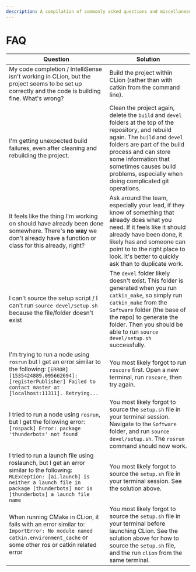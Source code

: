 ```yaml
---
description: A compilation of commonly asked questions and miscellaneous knowledge
---
```


# FAQ

| Question | Solution |
| --- | --- |
| My code completion / IntelliSense isn't working in CLion, but the project seems to be set up correctly and the code is building fine. What's wrong? | Build the project within CLion (rather than with catkin from the command line). |
| I'm getting unexpected build failures, even after cleaning and rebuilding the project. | Clean the project again, delete the `build` and `devel` folders at the top of the repository, and rebuild again. The `build` and `devel` folders are part of the build process and can store some information that sometimes causes build problems, especially when doing complicated git operations. |
| It feels like the thing I'm working on should have already been done somewhere. There's **no way** we don't already have a function or class for this already, right? | Ask around the team, especially your lead, if they know of something that already does what you need. If it feels like it should already have been done, it likely has and someone can point to to the right place to look. It's better to quickly ask than to duplicate work. |
| I can't source the setup script / I can't run `source devel/setup.sh` because the file/folder doesn't exist | The `devel` folder likely doesn't exist. This folder is generated when you run `catkin_make`, so simply run `catkin_make` from the `Software` folder (the base of the repo) to generate the folder. Then you should be able to run `source devel/setup.sh` successfully. |
| I'm trying to run a node using `rosrun` but I get an error similar to the following: `[ERROR] [1535424889.095662694]: [registerPublisher] Failed to contact master at [localhost:11311]. Retrying...` | You most likely forgot to run `roscore` first. Open a new terminal, run `roscore`, then try again. |
| I tried to run a node using `rosrun`, but I get the following error: `[rospack] Error: package 'thunderbots' not found` | You most likely forgot to source the `setup.sh` file in your terminal session. Navigate to the `Software` folder, and run `source devel/setup.sh`. The `rosrun` command should now work. |
| I tried to run a launch file using roslaunch, but I get an error similar to the following: `RLException: [ai.launch] is neither a launch file in package [thunderbots] nor is [thunderbots] a launch file name` | You most likely forgot to source the `setup.sh` file in your terminal session. See the solution above. |
| When running CMake in CLion, it fails with an error similar to: `ImportError: No module named catkin.environment_cache` or some other ros or catkin related error | You most likely forgot to source the `setup.sh` file in your terminal before launching CLion. See the solution above for how to source the `setup.sh` file, and the run `clion` from the same terminal.
